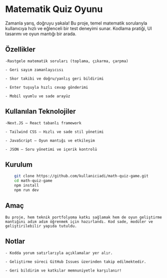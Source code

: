 # Matematik Quiz Oyunu

Zamanla yarış, doğruyu yakala! Bu proje, temel matematik sorularıyla kullanıcıya hızlı ve eğlenceli bir test deneyimi sunar. Kodlama pratiği, UI tasarımı ve oyun mantığı bir arada.

## Özellikler

    -Rastgele matematik soruları (toplama, çıkarma, çarpma)

    - Geri sayım zamanlayıcısı

    - Skor takibi ve doğru/yanlış geri bildirimi

    - Enter tuşuyla hızlı cevap gönderimi

    - Mobil uyumlu ve sade arayüz

## Kullanılan Teknolojiler

    -Next.JS – React tabanlı framework

    - Tailwind CSS – Hızlı ve sade stil yönetimi

    - JavaScript – Oyun mantığı ve etkileşim

    - JSON – Soru yönetimi ve içerik kontrolü

## Kurulum

```bash
    git clone https://github.com/kullaniciadi/math-quiz-game.git
    cd math-quiz-game
    npm install
    npm run dev
```

## Amaç

    Bu proje, hem teknik portfolyoma katkı sağlamak hem de oyun geliştirme mantığını adım adım öğrenmek için hazırlandı. Kod sade, modüler ve geliştirilebilir yapıda tutuldu.

## Notlar

    - Kodda yorum satırlarıyla açıklamalar yer alır.

    - Geliştirme süreci GitHub Issues üzerinden takip edilmektedir.

    - Geri bildirim ve katkılar memnuniyetle karşılanır!